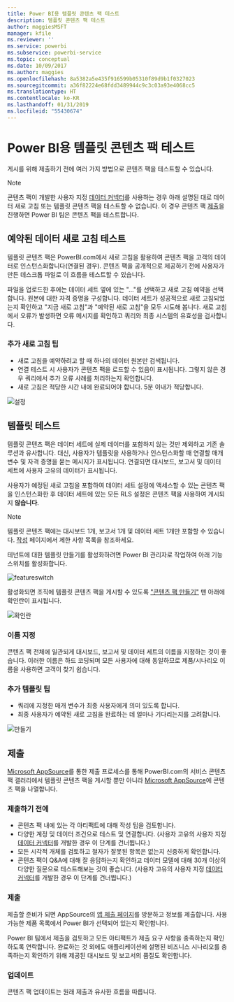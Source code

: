 ```yaml
---
title: Power BI용 템플릿 콘텐츠 팩 테스트
description: 템플릿 콘텐츠 팩 테스트
author: maggiesMSFT
manager: kfile
ms.reviewer: ''
ms.service: powerbi
ms.subservice: powerbi-service
ms.topic: conceptual
ms.date: 10/09/2017
ms.author: maggies
ms.openlocfilehash: 8a5382a5e435f916599b05310f89d9b1f0327023
ms.sourcegitcommit: a36f82224e68fdd3489944c9c3c03a93e4068cc5
ms.translationtype: HT
ms.contentlocale: ko-KR
ms.lasthandoff: 01/31/2019
ms.locfileid: "55430674"
---
```

# <a name="testing-template-content-packs-for-power-bi"></a>Power BI용 템플릿 콘텐츠 팩 테스트
게시를 위해 제출하기 전에 여러 가지 방법으로 콘텐츠 팩을 테스트할 수 있습니다.  

> [!NOTE]
> 콘텐츠 팩이 개발한 사용자 지정 [데이터 커넥터](https://aka.ms/DataConnectors)를 사용하는 경우 아래 설명된 대로 데이터 새로 고침 또는 템플릿 콘텐츠 팩을 테스트할 수 없습니다. 이 경우 콘텐츠 팩 [제출](#submission)을 진행하면 Power BI 팀은 콘텐츠 팩을 테스트합니다.
> 
> 

## <a name="testing-scheduled-data-refresh"></a>예약된 데이터 새로 고침 테스트
템플릿 콘텐츠 팩은 PowerBI.com에서 새로 고침을 활용하여 콘텐츠 팩을 고객의 데이터로 인스턴스화합니다(연결된 경우). 콘텐츠 팩을 공개적으로 제공하기 전에 사용자가 만든 데스크톱 파일로 이 흐름을 테스트할 수 있습니다.

파일을 업로드한 후에는 데이터 세트 옆에 있는 "..."를 선택하고 새로 고침 예약을 선택합니다. 원본에 대한 자격 증명을 구성합니다. 데이터 세트가 성공적으로 새로 고침되었는지 확인하고 "지금 새로 고침"과 "예약된 새로 고침"을 모두 시도해 봅니다. 새로 고침에서 오류가 발생하면 오류 메시지를 확인하고 쿼리와 최종 시스템의 유효성을 검사합니다.

### <a name="additional-refresh-tips"></a>추가 새로 고침 팁
* 새로 고침을 예약하려고 할 때 하나의 데이터 원본만 검색됩니다.  
* 연결 테스트 시 사용자가 콘텐츠 팩을 로드할 수 있음이 표시됩니다. 그렇지 않은 경우 쿼리에서 추가 오류 사례를 처리하는지 확인합니다.  
* 새로 고침은 적당한 시간 내에 완료되어야 합니다. 5분 이내가 적당합니다.  

![설정](media/template-content-pack-testing/scheduledrefresh.png)

<a name="templates"></a>

## <a name="testing-templates"></a>템플릿 테스트
템플릿 콘텐츠 팩은 데이터 세트에 실제 데이터를 포함하지 않는 것만 제외하고 기존 솔루션과 유사합니다. 대신, 사용자가 템플릿을 사용하거나 인스턴스화할 때 연결할 매개 변수 및 자격 증명을 묻는 메시지가 표시됩니다. 연결되면 대시보드, 보고서 및 데이터 세트에 사용자 고유의 데이터가 표시됩니다. 

사용자가 예정된 새로 고침을 포함하여 데이터 세트 설정에 액세스할 수 있는 콘텐츠 팩을 인스턴스화한 후 데이터 세트에 있는 모든 RLS 설정은 콘텐츠 팩을 사용하여 게시되지 **않습니다**.  

> [!NOTE]
> 템플릿 콘텐츠 팩에는 대시보드 1개, 보고서 1개 및 데이터 세트 1개만 포함할 수 있습니다. [작성](template-content-pack-authoring.md#restrictions) 페이지에서 제한 사항 목록을 참조하세요. 
> 
> 

테넌트에 대한 템플릿 만들기를 활성화하려면 Power BI 관리자로 작업하여 아래 기능 스위치를 활성화합니다. 

![featureswitch](media/template-content-pack-testing/featureswitch.png)

활성화되면 조직에 템플릿 콘텐츠 팩을 게시할 수 있도록 ["콘텐츠 팩 만들기"](https://app.powerbi.com/groups/me/publish-content/) 맨 아래에 확인란이 표시됩니다. 

![확인란](media/template-content-pack-testing/checkbox.png)

### <a name="naming"></a>이름 지정
콘텐츠 팩 전체에 일관되게 대시보드, 보고서 및 데이터 세트의 이름을 지정하는 것이 좋습니다. 이러한 이름은 하드 코딩되며 모든 사용자에 대해 동일하므로 제품/시나리오 이름을 사용하면 고객이 찾기 쉽습니다.

### <a name="additional-template-tips"></a>추가 템플릿 팁
* 쿼리에 지정한 매개 변수가 최종 사용자에게 의미 있도록 합니다.
* 최종 사용자가 예약된 새로 고침을 완료하는 데 얼마나 기다리는지를 고려합니다.

![만들기](media/template-content-pack-testing/createtemplate.png)

<a name="submission"></a>

## <a name="submission"></a>제출
[Microsoft AppSource](https://appsource.microsoft.com/partners/list-an-app)를 통한 제출 프로세스를 통해 PowerBI.com의 서비스 콘텐츠 팩 갤러리에서 템플릿 콘텐츠 팩을 게시할 뿐만 아니라 [Microsoft AppSource](http://appsource.microsoft.com)에 콘텐츠 팩을 나열합니다.

### <a name="before-submission"></a>제출하기 전에
* 콘텐츠 팩 내에 있는 각 아티팩트에 대해 작성 팁을 검토합니다.
* 다양한 계정 및 데이터 조건으로 테스트 및 연결합니다. (사용자 고유의 사용자 지정 [데이터 커넥터](https://aka.ms/DataConnectors)를 개발한 경우 이 단계를 건너뜁니다.)
* 모든 시각적 개체를 검토하고 철자가 잘못된 항목은 없는지 신중하게 확인합니다.
* 콘텐츠 팩이 Q&A에 대해 잘 응답하는지 확인하고 데이터 모델에 대해 30개 이상의 다양한 질문으로 테스트해보는 것이 좋습니다. (사용자 고유의 사용자 지정 [데이터 커넥터](https://aka.ms/DataConnectors)를 개발한 경우 이 단계를 건너뜁니다.)

### <a name="submission"></a>제출
제출할 준비가 되면 AppSource의 [앱 제출 페이지](https://appsource.microsoft.com/partners/list-an-app)를 방문하고 정보를 제출합니다. 사용 가능한 제품 목록에서 Power BI가 선택되어 있는지 확인합니다.

Power BI 팀에서 제출을 검토하고 모든 아티팩트가 제출 요구 사항을 충족하는지 확인하도록 연락합니다. 완료하는 것 외에도 애플리케이션에 설명된 비즈니스 시나리오를 충족하는지 확인하기 위해 제공된 대시보드 및 보고서의 품질도 확인합니다.

### <a name="updates"></a>업데이트
콘텐츠 팩 업데이트는 원래 제출과 유사한 흐름을 따릅니다. 

